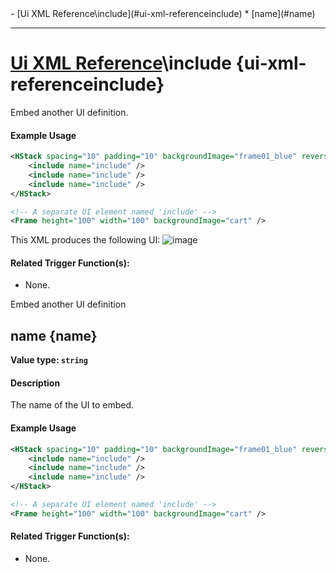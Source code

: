 <div id="toc" markdown="1">
- [Ui XML Reference\include](#ui-xml-referenceinclude)
  * [name](#name)

</div>

***

# [Ui XML Reference](Ui-XML)\\include {ui-xml-referenceinclude}

[](overview-start)

Embed another UI definition.

#### Example Usage
[](example-usage-start)
```xml
<HStack spacing="10" padding="10" backgroundImage="frame01_blue" reverse="true">
    <include name="include" />
    <include name="include" />
    <include name="include" />
</HStack>

<!-- A separate UI element named 'include' -->
<Frame height="100" width="100" backgroundImage="cart" />
```
This XML produces the following UI:
![image](https://user-images.githubusercontent.com/34138206/149568768-b35ffadd-fd0c-4192-8010-ef2eedb3c1ef.png)

[](example-usage-end)

[](extra-section-start)
#### Related Trigger Function(s):
- None.
[](extra-section-end)

[](overview-end)

Embed another UI definition

## [](include.name)name {name}
**Value type: `string`**

[](manual-wiki-start)

#### Description
[](description-start)
The name of the UI to embed.
[](description-end)

#### Example Usage
[](example-usage-start)
```xml
<HStack spacing="10" padding="10" backgroundImage="frame01_blue" reverse="true">
    <include name="include" />
    <include name="include" />
    <include name="include" />
</HStack>

<!-- A separate UI element named 'include' -->
<Frame height="100" width="100" backgroundImage="cart" />
```
[](example-usage-end)

[](extra-section-start)
#### Related Trigger Function(s):
- None.
[](extra-section-end)

[](manual-wiki-end)


